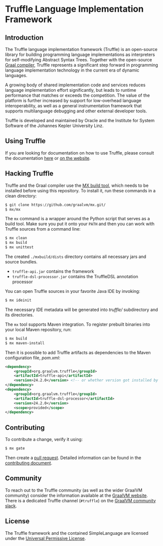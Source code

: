 # Truffle Language Implementation Framework

## Introduction

The Truffle language implementation framework (Truffle) is an open-source library for building programming language implementations as interpreters for self-modifying Abstract Syntax Trees.
Together with the open-source [Graal compiler](https://github.com/oracle/graal/tree/master/compiler), Truffle represents a significant step forward in programming language implementation technology in the current era of dynamic languages.

A growing body of shared implementation code and services reduces language implementation effort significantly, but leads to runtime performance that matches or exceeds the competition.
The value of the platform is further increased by support for low-overhead language interoperability, as well as a general instrumentation framework that supports multilanguage debugging and other external developer tools.

Truffle is developed and maintained by Oracle and the Institute for System Software of the Johannes Kepler University Linz.

## Using Truffle

If you are looking for documentation on how to use Truffle, please consult the documentation [here](docs/README.md) or [on the website](https://www.graalvm.org/graalvm-as-a-platform/language-implementation-framework/).

## Hacking Truffle

Truffle and the Graal compiler use the [MX build tool](https://github.com/graalvm/mx/), which needs to be installed before using this repository.
To install it, run these commands in a clean directory:
```bash
$ git clone https://github.com/graalvm/mx.git/
$ mx/mx
```

The `mx` command is a wrapper around the Python script that serves as a build tool.
Make sure you put it onto your `PATH` and then you can work with Truffle sources from a command line:
```bash
$ mx clean
$ mx build
$ mx unittest
```

The created `./mxbuild/dists` directory contains all necessary jars and source bundles.
- `truffle-api.jar` contains the framework
- `truffle-dsl-processor.jar` contains the TruffleDSL annotation processor

You can open Truffle sources in your favorite Java IDE by invoking:
```bash
$ mx ideinit
```

The necessary IDE metadata will be generated into _truffle/_ subdirectory
and its directories.

The `mx` tool supports Maven integration.
To register prebuilt binaries into your local Maven repository, run:
```bash
$ mx build
$ mx maven-install
```

Then it is possible to add Truffle artifacts as dependencies to the Maven configuration file, _pom.xml_:
```xml
<dependency>
    <groupId>org.graalvm.truffle</groupId>
    <artifactId>truffle-api</artifactId>
    <version>24.2.0</version> <!-- or whether version got installed by mx maven-install -->
</dependency>
<dependency>
    <groupId>org.graalvm.truffle</groupId>
    <artifactId>truffle-dsl-processor</artifactId>
    <version>24.2.0</version>
    <scope>provided</scope>
</dependency>
```

## Contributing

To contribute a change, verify it using:
```bash
$ mx gate
```
Then create a [pull request](https://help.github.com/articles/using-pull-requests/).
Detailed information can be found in the [contributing document](CONTRIBUTING.md).

## Community

To reach out to the Truffle community (as well as the wider GraalVM community) consider the information available at the [GraalVM website](https://www.graalvm.org/community/).
There is a dedicated Truffle channel (`#truffle`) on the [GraalVM community slack](https://www.graalvm.org/slack-invitation/).

## License

The Truffle framework and the contained SimpleLanguage are licensed under the [Universal Permissive License](LICENSE.md).
